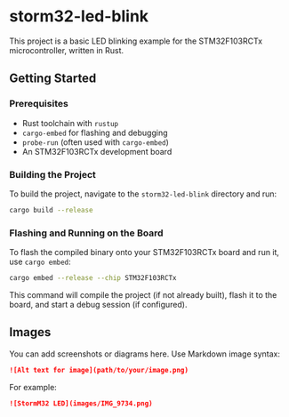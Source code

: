# storm32-led-blink

This project is a basic LED blinking example for the STM32F103RCTx microcontroller, written in Rust.

## Getting Started

### Prerequisites

*   Rust toolchain with `rustup`
*   `cargo-embed` for flashing and debugging
*   `probe-run` (often used with `cargo-embed`)
*   An STM32F103RCTx development board

### Building the Project

To build the project, navigate to the `storm32-led-blink` directory and run:

```bash
cargo build --release
```

### Flashing and Running on the Board

To flash the compiled binary onto your STM32F103RCTx board and run it, use `cargo embed`:

```bash
cargo embed --release --chip STM32F103RCTx
```

This command will compile the project (if not already built), flash it to the board, and start a debug session (if configured).

## Images

You can add screenshots or diagrams here. Use Markdown image syntax:

```markdown
![Alt text for image](path/to/your/image.png)
```

For example:

```markdown
![StormM32 LED](images/IMG_9734.png)
```
